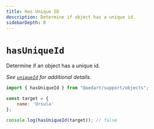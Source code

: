 ```yaml
---
title: Has Unique ID
description: Determine if object has a unique id.
sidebarDepth: 0
---
```


# `hasUniqueId` <Badge type="tip" text="Available since v0.6" vertical="middle" />

Determine if an object has a unique id.

_See [`uniqueId`](./uniqueId.md) for additional details._

```js
import { hasUniqueId } from "@aedart/support/objects";

const target = {
    name: 'Ursula'
};

console.log(hasUniqueId(target)); // false
```